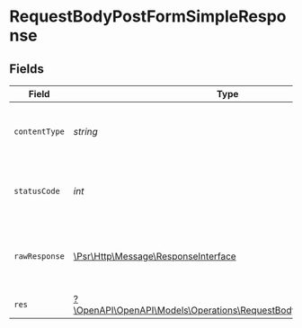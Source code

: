 # RequestBodyPostFormSimpleResponse


## Fields

| Field                                                                                                                       | Type                                                                                                                        | Required                                                                                                                    | Description                                                                                                                 |
| --------------------------------------------------------------------------------------------------------------------------- | --------------------------------------------------------------------------------------------------------------------------- | --------------------------------------------------------------------------------------------------------------------------- | --------------------------------------------------------------------------------------------------------------------------- |
| `contentType`                                                                                                               | *string*                                                                                                                    | :heavy_check_mark:                                                                                                          | HTTP response content type for this operation                                                                               |
| `statusCode`                                                                                                                | *int*                                                                                                                       | :heavy_check_mark:                                                                                                          | HTTP response status code for this operation                                                                                |
| `rawResponse`                                                                                                               | [\Psr\Http\Message\ResponseInterface](https://www.php-fig.org/psr/psr-7/#33-psrhttpmessageresponseinterface)                | :heavy_check_mark:                                                                                                          | Raw HTTP response; suitable for custom response parsing                                                                     |
| `res`                                                                                                                       | [?\OpenAPI\OpenAPI\Models\Operations\RequestBodyPostFormSimpleRes](../../Models/Operations/RequestBodyPostFormSimpleRes.md) | :heavy_minus_sign:                                                                                                          | OK                                                                                                                          |